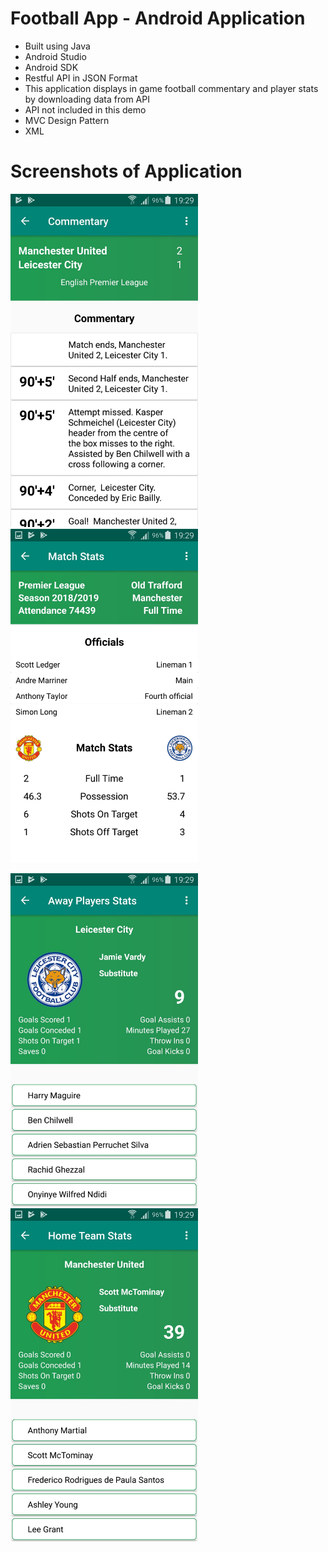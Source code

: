 # Football App - Android Application
- Built using Java
- Android Studio
- Android SDK
- Restful API in JSON Format
- This application displays in game football commentary and player stats by downloading data from API
- API not included in this demo
- MVC Design Pattern
- XML

# Screenshots of Application

<img src="Screenshots/image0.jpeg" width=300> <img src="Screenshots/image1.jpeg" width=300>


<img src="Screenshots/image2.jpeg" width=300> <img src="Screenshots/image3.jpeg" width=300>
